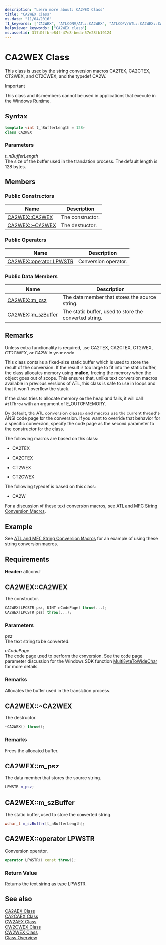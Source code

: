 ```yaml
---
description: "Learn more about: CA2WEX Class"
title: "CA2WEX Class"
ms.date: "11/04/2016"
f1_keywords: ["CA2WEX", "ATLCONV/ATL::CA2WEX", "ATLCONV/ATL::CA2WEX::CA2WEX", "ATLCONV/ATL::CA2WEX::m_psz", "ATLCONV/ATL::CA2WEX::m_szBuffer"]
helpviewer_keywords: ["CA2WEX class"]
ms.assetid: 317d9ffb-e84f-47e8-beda-57e28fb19124
---
```

# CA2WEX Class

This class is used by the string conversion macros CA2TEX, CA2CTEX, CT2WEX, and CT2CWEX, and the typedef CA2W.

> [!IMPORTANT]
> This class and its members cannot be used in applications that execute in the Windows Runtime.

## Syntax

```cpp
template <int t_nBufferLength = 128>
class CA2WEX
```

### Parameters

*t_nBufferLength*<br/>
The size of the buffer used in the translation process. The default length is 128 bytes.

## Members

### Public Constructors

|Name|Description|
|----------|-----------------|
|[CA2WEX::CA2WEX](#ca2wex)|The constructor.|
|[CA2WEX::~CA2WEX](#dtor)|The destructor.|

### Public Operators

|Name|Description|
|----------|-----------------|
|[CA2WEX::operator LPWSTR](#operator_lpwstr)|Conversion operator.|

### Public Data Members

|Name|Description|
|----------|-----------------|
|[CA2WEX::m_psz](#m_psz)|The data member that stores the source string.|
|[CA2WEX::m_szBuffer](#m_szbuffer)|The static buffer, used to store the converted string.|

## Remarks

Unless extra functionality is required, use CA2TEX, CA2CTEX, CT2WEX, CT2CWEX, or CA2W in your code.

This class contains a fixed-size static buffer which is used to store the result of the conversion. If the result is too large to fit into the static buffer, the class allocates memory using **malloc**, freeing the memory when the object goes out of scope. This ensures that, unlike text conversion macros available in previous versions of ATL, this class is safe to use in loops and that it won't overflow the stack.

If the class tries to allocate memory on the heap and fails, it will call `AtlThrow` with an argument of E_OUTOFMEMORY.

By default, the ATL conversion classes and macros use the current thread's ANSI code page for the conversion. If you want to override that behavior for a specific conversion, specify the code page as the second parameter to the constructor for the class.

The following macros are based on this class:

- CA2TEX

- CA2CTEX

- CT2WEX

- CT2CWEX

The following typedef is based on this class:

- CA2W

For a discussion of these text conversion macros, see [ATL and MFC String Conversion Macros](string-conversion-macros.md).

## Example

See [ATL and MFC String Conversion Macros](string-conversion-macros.md) for an example of using these string conversion macros.

## Requirements

**Header:** atlconv.h

## <a name="ca2wex"></a> CA2WEX::CA2WEX

The constructor.

```cpp
CA2WEX(LPCSTR psz, UINT nCodePage) throw(...);
CA2WEX(LPCSTR psz) throw(...);
```

### Parameters

*psz*<br/>
The text string to be converted.

*nCodePage*<br/>
The code page used to perform the conversion. See the code page parameter discussion for the Windows SDK function [MultiByteToWideChar](/windows/win32/api/stringapiset/nf-stringapiset-multibytetowidechar) for more details.

### Remarks

Allocates the buffer used in the translation process.

## <a name="dtor"></a> CA2WEX::~CA2WEX

The destructor.

```cpp
~CA2WEX() throw();
```

### Remarks

Frees the allocated buffer.

## <a name="m_psz"></a> CA2WEX::m_psz

The data member that stores the source string.

```cpp
LPWSTR m_psz;
```

## <a name="m_szbuffer"></a> CA2WEX::m_szBuffer

The static buffer, used to store the converted string.

```cpp
wchar_t m_szBuffer[t_nBufferLength];
```

## <a name="operator_lpwstr"></a> CA2WEX::operator LPWSTR

Conversion operator.

```cpp
operator LPWSTR() const throw();
```

### Return Value

Returns the text string as type LPWSTR.

## See also

[CA2AEX Class](../../atl/reference/ca2aex-class.md)<br/>
[CA2CAEX Class](../../atl/reference/ca2caex-class.md)<br/>
[CW2AEX Class](../../atl/reference/cw2aex-class.md)<br/>
[CW2CWEX Class](../../atl/reference/cw2cwex-class.md)<br/>
[CW2WEX Class](../../atl/reference/cw2wex-class.md)<br/>
[Class Overview](../../atl/atl-class-overview.md)
